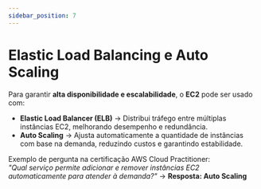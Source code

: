 ```yaml
---
sidebar_position: 7
---
```



# Elastic Load Balancing e Auto Scaling

Para garantir **alta disponibilidade e escalabilidade**, o **EC2** pode ser usado com:

- **Elastic Load Balancer (ELB)** → Distribui tráfego entre múltiplas instâncias EC2, melhorando desempenho e redundância.  
- **Auto Scaling** → Ajusta automaticamente a quantidade de instâncias com base na demanda, reduzindo custos e garantindo estabilidade.  

Exemplo de pergunta na certificação AWS Cloud Practitioner:  
*"Qual serviço permite adicionar e remover instâncias EC2 automaticamente para atender à demanda?"* → **Resposta: Auto Scaling**  
